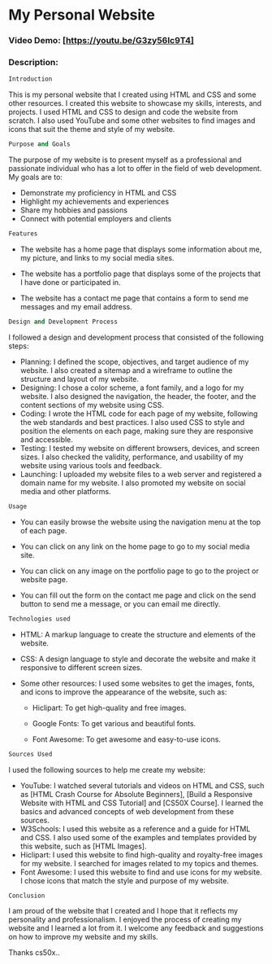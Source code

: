 # My Personal Website


### Video Demo: [https://youtu.be/G3zy56Ic9T4]


### Description:




```python
Introduction
```



This is my personal website that I created using HTML and CSS and some other resources.
I created this website to showcase my skills, interests, and projects. I used HTML and CSS to design and code the website from scratch. 
I also used YouTube and some other websites to find images and icons that suit the theme and style of my website.


```python
Purpose and Goals
```

The purpose of my website is to present myself as a professional and passionate individual who has a lot to offer in the field of web development. 
My goals are to:

- Demonstrate my proficiency in HTML and CSS
- Highlight my achievements and experiences
- Share my hobbies and passions
- Connect with potential employers and clients

```python
Features
```

- The website has a home page that displays some information about me, my picture, and links to my social media sites.

- The website has a portfolio page that displays some of the projects that I have done or participated in.

- The website has a contact me page that contains a form to send me messages and my email address.

```python
Design and Development Process
```

I followed a design and development process that consisted of the following steps:

- Planning: I defined the scope, objectives, and target audience of my website. I also created a sitemap and a wireframe to outline the structure 
  and layout of my website.
- Designing: I chose a color scheme, a font family, and a logo for my website. I also designed the navigation, the header, the footer, and the 
  content sections of my website using CSS.
- Coding: I wrote the HTML code for each page of my website, following the web standards and best practices. I also used CSS to style and position
  the elements on each page, making sure they are responsive and accessible.
- Testing: I tested my website on different browsers, devices, and screen sizes. I also checked the validity, performance, and usability of my 
  website using various tools and feedback.
- Launching: I uploaded my website files to a web server and registered a domain name for my website. I also promoted my website on social media
  and other platforms.

```python
Usage
```

- You can easily browse the website using the navigation menu at the top of each page.

- You can click on any link on the home page to go to my social media site.

- You can click on any image on the portfolio page to go to the project or website page.

- You can fill out the form on the contact me page and click on the send button to send me a message, or you can email me directly.


```python
Technologies used
```

* HTML: A markup language to create the structure and elements of the website.

* CSS: A design language to style and decorate the website and make it responsive to different screen sizes.

* Some other resources: I used some websites to get the images, fonts, and icons to improve the appearance of the website, such as:

     - Hiclipart: To get high-quality and free images.

     - Google Fonts: To get various and beautiful fonts.

     - Font Awesome: To get awesome and easy-to-use icons.


```python
Sources Used
```

I used the following sources to help me create my website:

- YouTube: I watched several tutorials and videos on HTML and CSS, such as [HTML Crash Course for Absolute Beginners], [Build a Responsive Website
  with HTML and CSS Tutorial] and [CS50X Course]. I learned the basics and advanced concepts of web development from these sources.
- W3Schools: I used this website as a reference and a guide for HTML and CSS. I also used some of the examples and templates provided by this 
  website, such as [HTML Images].
- Hiclipart: I used this website to find high-quality and royalty-free images for my website. I searched for images related to my topics and themes.
- Font Awesome: I used this website to find and use icons for my website. I chose icons that match the style and purpose of my website.

```python
Conclusion
```

I am proud of the website that I created and I hope that it reflects my personality and professionalism. I enjoyed the process of creating 
my website and I learned a lot from it. I welcome any feedback and suggestions on how to improve my website and my skills.

Thanks cs50x..

